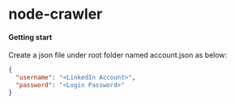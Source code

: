 # node-crawler
#### Getting start  
Create a json file under root folder named account.json as below:
```json
{
  "username": "<LinkedIn Account>",
  "password": "<Login Password>"
}
```